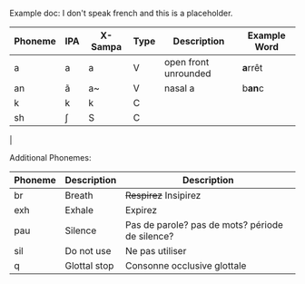 Example doc:
I don't speak french and this is a placeholder.

| Phoneme | IPA | X-Sampa | Type | Description          | Example Word |
| ------- | --- | ------- | ---- | -------------------- | ------------ |
| a       | a   | a       | V    | open front unrounded | **a**rrêt    |
| an      | ã   | a~      | V    | nasal a              | b**an**c
| k       | k   | k       | C    |
| sh      | ʃ   | S       | C    |
|

Additional Phonemes:

| Phoneme | Description  | Description  |
| ------- | ------------ | ------------ |
| br      | Breath       | ~~Respirez~~ Insipirez 
| exh     | Exhale       | Expirez
| pau     | Silence      | Pas de parole? pas de mots? période de silence?
| sil     | Do not use   | Ne pas utiliser
| q       | Glottal stop | Consonne occlusive glottale
